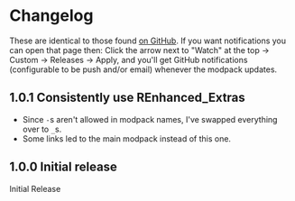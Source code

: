 # Changelog

These are identical to those found [on GitHub](https://github.com/fins-mods/REnhanced_Extras/releases).
If you want notifications you can open that page then: Click the arrow next to "Watch" at the top → Custom → Releases → Apply, and you'll get GitHub notifications (configurable to be push and/or email) whenever the modpack updates.

## 1.0.1 Consistently use REnhanced_Extras

- Since `-`s aren't allowed in modpack names, I've swapped everything over to `_`s.
- Some links led to the main modpack instead of this one.

## 1.0.0 Initial release

Initial Release
